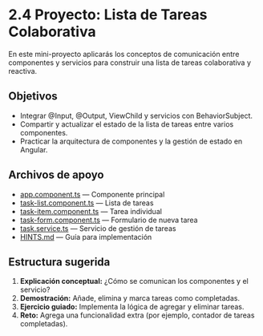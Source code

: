 # 2.4 Proyecto: Lista de Tareas Colaborativa

En este mini-proyecto aplicarás los conceptos de comunicación entre componentes y servicios para construir una lista de tareas colaborativa y reactiva.

## Objetivos

- Integrar @Input, @Output, ViewChild y servicios con BehaviorSubject.
- Compartir y actualizar el estado de la lista de tareas entre varios componentes.
- Practicar la arquitectura de componentes y la gestión de estado en Angular.

## Archivos de apoyo

- [app.component.ts](app.component.ts) — Componente principal
- [task-list.component.ts](task-list.component.ts) — Lista de tareas
- [task-item.component.ts](task-item.component.ts) — Tarea individual
- [task-form.component.ts](task-form.component.ts) — Formulario de nueva tarea
- [task.service.ts](task.service.ts) — Servicio de gestión de tareas
- [HINTS.md](HINTS.md) — Guía para implementación

## Estructura sugerida

1. **Explicación conceptual:** ¿Cómo se comunican los componentes y el servicio?
2. **Demostración:** Añade, elimina y marca tareas como completadas.
3. **Ejercicio guiado:** Implementa la lógica de agregar y eliminar tareas.
4. **Reto:** Agrega una funcionalidad extra (por ejemplo, contador de tareas completadas).
